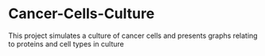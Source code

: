 # Cancer-Cells-Culture
This project simulates a culture of cancer cells and presents graphs relating to proteins and cell types in culture
